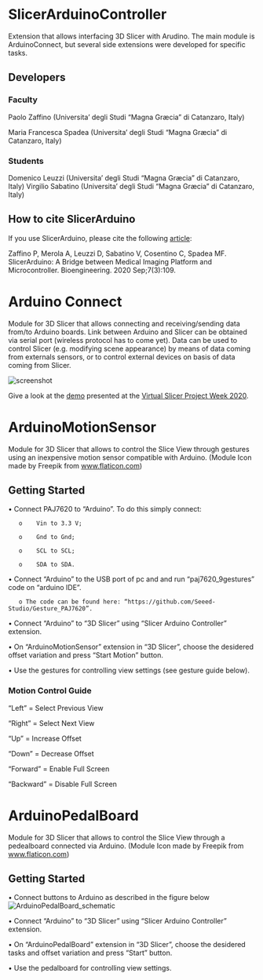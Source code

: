 # SlicerArduinoController

Extension that allows interfacing 3D Slicer with Arudino.
The main module is ArduinoConnect, but several side extensions were developed for specific tasks.

## Developers

### Faculty

Paolo Zaffino (Universita’ degli Studi “Magna Græcia” di Catanzaro, Italy)

Maria Francesca Spadea (Universita’ degli Studi “Magna Græcia” di Catanzaro, Italy)

### Students

Domenico Leuzzi (Universita’ degli Studi “Magna Græcia” di Catanzaro, Italy)
Virgilio Sabatino (Universita’ degli Studi “Magna Græcia” di Catanzaro, Italy)

## How to cite SlicerArduino
If you use SlicerArduino, please cite the following [article](https://www.mdpi.com/2306-5354/7/3/109):

Zaffino P, Merola A, Leuzzi D, Sabatino V, Cosentino C, Spadea MF.
SlicerArduino: A Bridge between Medical Imaging Platform and Microcontroller.
Bioengineering. 2020 Sep;7(3):109.

# Arduino Connect

Module for 3D Slicer that allows connecting and receiving/sending data from/to Arduino boards.
Link between Arduino and Slicer can be obtained via serial port (wireless protocol has to come yet).
Data can be used to control Slicer (e.g. modifying scene appearance) by means of data coming from externals sensors, or to control external devices on basis of data coming from Slicer.

![screenshot](https://raw.githubusercontent.com/pzaffino/SlicerArduinoController/master/ArduinoController_screenshot.png)

Give a look at the [demo](https://youtu.be/8R6LfBqHNPY) presented at the [Virtual Slicer Project Week 2020](https://projectweek.na-mic.org/PW34_2020_Virtual/).


# ArduinoMotionSensor

Module for 3D Slicer that allows to control the Slice View through gestures using an inexpensive motion sensor compatible with Arduino.
(Module Icon made by Freepik from www.flaticon.com)


## Getting Started

•	Connect PAJ7620 to “Arduino”. To do this simply connect:

       o	Vin to 3.3 V;
  
       o	Gnd to Gnd;
  
       o	SCL to SCL; 
  
       o	SDA to SDA.
  
•	Connect “Arduino” to the USB port of pc and and run “paj7620_9gestures” code on “arduino IDE”. 

       o The code can be found here: “https://github.com/Seeed-Studio/Gesture_PAJ7620”.
  
•	Connect “Arduino” to “3D Slicer” using “Slicer Arduino Controller” extension.

•	On “ArduinoMotionSensor” extension in “3D Slicer”, choose the desidered offset variation and press “Start Motion” button.

•	Use the gestures for controlling view settings (see gesture guide below).

### Motion Control Guide

“Left” = Select Previous View

“Right” = Select Next View

“Up” = Increase Offset

“Down” = Decrease Offset

“Forward” = Enable Full Screen

“Backward” = Disable Full Screen


# ArduinoPedalBoard

Module for 3D Slicer that allows to control the Slice View through a pedealboard connected via Arduino.
(Module Icon made by Freepik from www.flaticon.com)

## Getting Started

• Connect buttons to Arduino as described in the figure below
![ArduinoPedalBoard_schematic](https://raw.githubusercontent.com/pzaffino/SlicerArduinoController/master/ArduinoPedalBoard/ArduinoPedalBoarad_schematic.png)

• Connect “Arduino” to “3D Slicer” using “Slicer Arduino Controller” extension.

• On “ArduinoPedalBoard” extension in “3D Slicer”, choose the desidered tasks and offset variation and press “Start” button.

• Use the pedalboard for controlling view settings.



